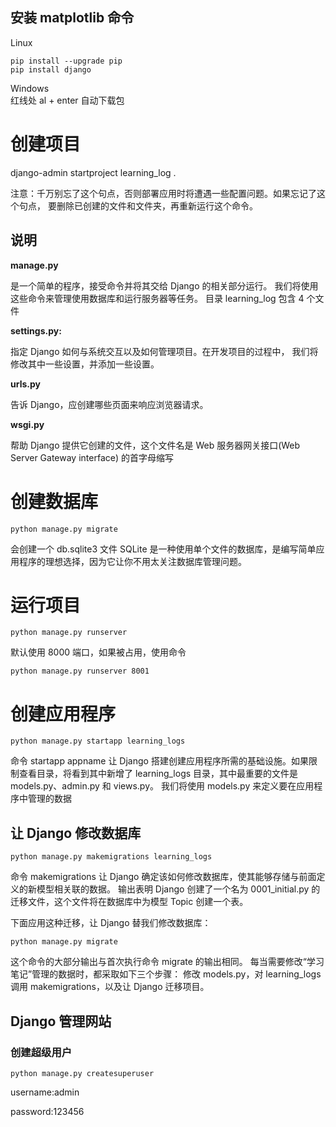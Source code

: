 ## 安装 matplotlib 命令
Linux  
```
pip install --upgrade pip
pip install django
```

Windows  
红线处 al + enter 自动下载包

# 创建项目

django-admin startproject learning_log .

注意：千万别忘了这个句点，否则部署应用时将遭遇一些配置问题。如果忘记了这个句点，
要删除已创建的文件和文件夹，再重新运行这个命令。

## 说明
**manage.py**

是一个简单的程序，接受命令并将其交给 Django 的相关部分运行。
我们将使用这些命令来管理使用数据库和运行服务器等任务。
目录 learning_log 包含 4 个文件

**settings.py:**

指定 Django 如何与系统交互以及如何管理项目。在开发项目的过程中，
我们将修改其中一些设置，并添加一些设置。

**urls.py**

告诉 Django，应创建哪些页面来响应浏览器请求。

**wsgi.py**

帮助 Django 提供它创建的文件，这个文件名是 Web 服务器网关接口(Web Server Gateway interface)
的首字母缩写

# 创建数据库
```
python manage.py migrate
```
会创建一个 db.sqlite3 文件
SQLite 是一种使用单个文件的数据库，是编写简单应用程序的理想选择，因为它让你不用太关注数据库管理问题。

# 运行项目
```
python manage.py runserver
```
默认使用 8000 端口，如果被占用，使用命令
```
python manage.py runserver 8001
```

# 创建应用程序
```
python manage.py startapp learning_logs
```
命令 startapp appname 让 Django 搭建创建应用程序所需的基础设施。如果限制查看目录，将看到其中新增了
learning_logs 目录，其中最重要的文件是 models.py、admin.py 和 views.py。
我们将使用 models.py 来定义要在应用程序中管理的数据

## 让 Django 修改数据库
```
python manage.py makemigrations learning_logs
```
命令 makemigrations 让 Django 确定该如何修改数据库，使其能够存储与前面定义的新模型相关联的数据。
输出表明 Django 创建了一个名为 0001_initial.py 的迁移文件，这个文件将在数据库中为模型 Topic 创建一个表。

下面应用这种迁移，让 Django 替我们修改数据库：
```
python manage.py migrate
```
这个命令的大部分输出与首次执行命令 migrate 的输出相同。
每当需要修改“学习笔记”管理的数据时，都采取如下三个步骤：
修改 models.py，对 learning_logs 调用 makemigrations，以及让 Django 迁移项目。

## Django 管理网站
### 创建超级用户
```
python manage.py createsuperuser
```
username:admin

password:123456

